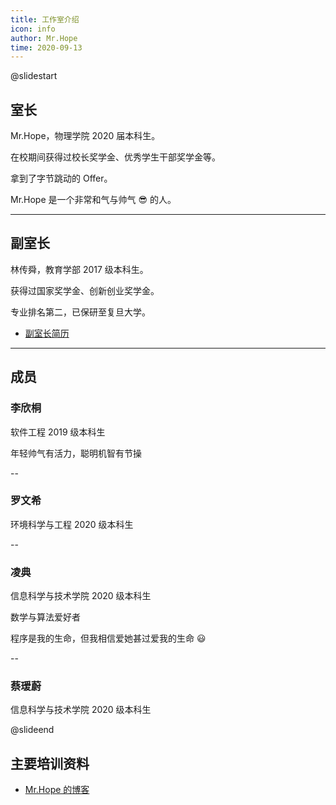 ```yaml
---
title: 工作室介绍
icon: info
author: Mr.Hope
time: 2020-09-13
---
```


@slidestart

## 室长

Mr.Hope，物理学院 2020 届本科生。

在校期间获得过校长奖学金、优秀学生干部奖学金等。

拿到了字节跳动的 Offer。

Mr.Hope 是一个非常和气与帅气 😎 的人。

---

## 副室长

林传舜，教育学部 2017 级本科生。

获得过国家奖学金、创新创业奖学金。

专业排名第二，已保研至复旦大学。

- [副室长简历](/file/林传舜简历.pdf)

---

## 成员

### 李欣桐

软件工程 2019 级本科生

年轻帅气有活力，聪明机智有节操

--

### 罗文希

环境科学与工程 2020 级本科生

--

### 凌典

信息科学与技术学院 2020 级本科生

数学与算法爱好者

程序是我的生命，但我相信爱她甚过爱我的生命 😃

--

### 蔡瑷蔚

信息科学与技术学院 2020 级本科生

@slideend

## 主要培训资料

- [Mr.Hope 的博客](blog.md)
